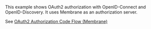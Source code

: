 This example shows OAuth2 authorization with OpenID-Connect and OpenID-Discovery. It uses Membrane as an authorization server.

See [OAuth2 Authorization Code Flow (Membrane)](https://www.membrane-api.io/tutorials/oauth2/oauth2-code-flow-example.html)